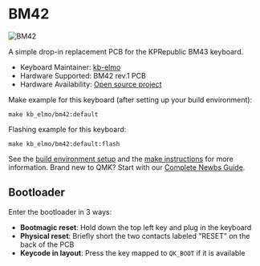 # BM42

![BM42](https://i.imgur.com/DljDoaTh.jpeg)

A simple drop-in replacement PCB for the KPRepublic BM43 keyboard.

* Keyboard Maintainer: [kb-elmo](https://github.com/kb-elmo)
* Hardware Supported: BM42 rev.1 PCB
* Hardware Availability: [Open source project](https://github.com/kb-elmo/bm42)

Make example for this keyboard (after setting up your build environment):

    make kb_elmo/bm42:default

Flashing example for this keyboard:

    make kb_elmo/bm42:default:flash

See the [build environment setup](https://docs.qmk.fm/#/getting_started_build_tools) and the [make instructions](https://docs.qmk.fm/#/getting_started_make_guide) for more information. Brand new to QMK? Start with our [Complete Newbs Guide](https://docs.qmk.fm/#/newbs).


## Bootloader

Enter the bootloader in 3 ways:

* **Bootmagic reset**: Hold down the top left key and plug in the keyboard
* **Physical reset**: Briefly short the two contacts labeled "RESET" on the back of the PCB
* **Keycode in layout**: Press the key mapped to `QK_BOOT` if it is available
